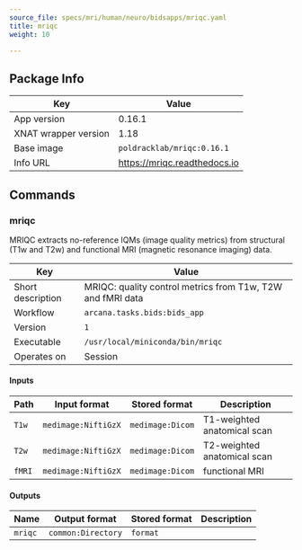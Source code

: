 ```yaml
---
source_file: specs/mri/human/neuro/bidsapps/mriqc.yaml
title: mriqc
weight: 10

---
```


## Package Info
|Key|Value|
|---|-----|
|App version|0.16.1|
|XNAT wrapper version|1.18|
|Base image|`poldracklab/mriqc:0.16.1`|
|Info URL|https://mriqc.readthedocs.io|

## Commands
### mriqc
MRIQC extracts no-reference IQMs (image quality metrics) from structural (T1w and T2w) and functional MRI (magnetic resonance imaging) data.

|Key|Value|
|---|-----|
|Short description|MRIQC: quality control metrics from T1w, T2W and fMRI data|
|Workflow|`arcana.tasks.bids:bids_app`|
|Version|`1`|
|Executable|`/usr/local/miniconda/bin/mriqc`|
|Operates on|Session|
#### Inputs
|Path|Input format|Stored format|Description|
|----|------------|-------------|-----------|
|`T1w`|`medimage:NiftiGzX`|`medimage:Dicom`|T1-weighted anatomical scan|
|`T2w`|`medimage:NiftiGzX`|`medimage:Dicom`|T2-weighted anatomical scan|
|`fMRI`|`medimage:NiftiGzX`|`medimage:Dicom`|functional MRI|

#### Outputs
|Name|Output format|Stored format|Description|
|----|-------------|-------------|-----------|
|`mriqc`|`common:Directory`|`format`||

